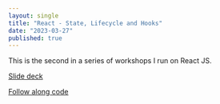 ```yaml
---
layout: single
title: "React - State, Lifecycle and Hooks"
date: "2023-03-27"
published: true
---
```


This is the second in a series of workshops I run on React JS.

[Slide deck](/workshop-react-state-lifecycle-and-hooks)

[Follow along code](https://github.com/themitchell/workshop-react-state-lifecycle-and-hooks-project-files)
